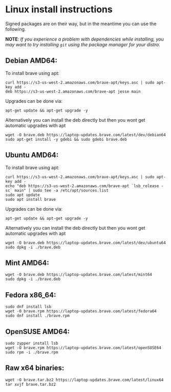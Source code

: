 # Linux install instructions

Signed packages are on their way, but in the meantime you can use the following.

**NOTE**: _If you experience a problem with dependencies while installing, you may
want to try installing `git` using the package manager for your distro._

## Debian AMD64:
To install brave using apt:
``` 
curl https://s3-us-west-2.amazonaws.com/brave-apt/keys.asc | sudo apt-key add -
deb https://s3-us-west-2.amazonaws.com/brave-apt jesse main  
```

Upgrades can be done via:
```
apt-get update && apt-get upgrade -y
```

Alternatively you can install the deb directly but then you wont get automatic upgrades with apt
```
wget -O brave.deb https://laptop-updates.brave.com/latest/dev/debian64
sudo apt-get install -y gdebi && sudo gdebi brave.deb
```

## Ubuntu AMD64:
To install brave using apt:
``` 
curl https://s3-us-west-2.amazonaws.com/brave-apt/keys.asc | sudo apt-key add -
echo "deb https://s3-us-west-2.amazonaws.com/brave-apt `lsb_release -sc` main" | sudo tee -a /etc/apt/sources.list
sudo apt update
sudo apt install brave
```

Upgrades can be done via:
```
apt-get update && apt-get upgrade -y
```
Alternatively you can install the deb directly but then you wont get automatic upgrades with apt
```
wget -O brave.deb https://laptop-updates.brave.com/latest/dev/ubuntu64
sudo dpkg -i ./brave.deb
```

## Mint AMD64:

```
wget -O brave.deb https://laptop-updates.brave.com/latest/mint64
sudo dpkg -i ./brave.deb
```

## Fedora x86_64:

```
sudo dnf install lsb
wget -O brave.rpm https://laptop-updates.brave.com/latest/fedora64
sudo dnf install ./brave.rpm
```

## OpenSUSE AMD64:

```
sudo zypper install lsb
wget -O brave.rpm https://laptop-updates.brave.com/latest/openSUSE64
sudo rpm -i ./brave.rpm
```

## Raw x64 binaries:

```
wget -O brave.tar.bz2 https://laptop-updates.brave.com/latest/linux64
tar xvjf brave.tar.bz2
```
